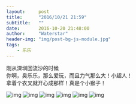 ```yaml
---
layout:     post
title:      "2016/10/21 21:59"
subtitle:   ""
date:       2016-10-20 21:48:00
author:     "Waterstar"
header-img: "img/post-bg-js-module.jpg"
tags:
    - 乐乐
---
```

刚从深圳回流沙的时候 <br>
你啊，臭乐乐，那么爱玩，而且力气那么大！小超人！<br>
拿着个衣叉就开心成那样！真是个小猴子！


![img](/img/in-post/201610212158/1.jpg)
![img](/img/in-post/201610212158/2.jpg)
![img](/img/in-post/201610212158/3.jpg)
![img](/img/in-post/201610212158/4.jpg)
![img](/img/in-post/201610212158/5.jpg)
![img](/img/in-post/201610212158/6.jpg)


